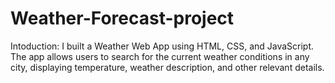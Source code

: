 # Weather-Forecast-project
Intoduction:
 I built a Weather Web App using HTML, CSS, and JavaScript. The app allows users to search for the current weather conditions in any city, displaying temperature, weather description, and other relevant details.

